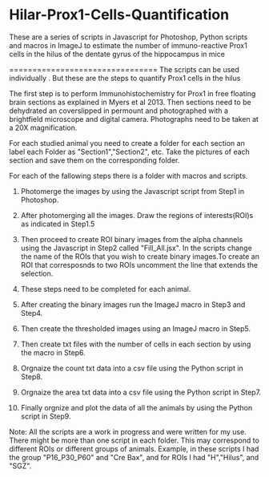 Hilar-Prox1-Cells-Quantification
================================

These are a series of scripts in Javascript  for Photoshop, Python scripts and macros in ImageJ to estimate the number of immuno-reactive Prox1 cells in the hilus of the dentate gyrus of the hippocampus in mice

================================
The scripts can be used individually . But these are the steps to quantify Prox1 cells in the hilus
 
The first step is to perform Immunohistochemistry for Prox1 in free floating brain sections as explained in Myers et al 2013. 
Then sections need to be  dehydrated an coverslipped in permount and photographed with a brightfield microscope and digital camera.
Photographs need to be taken at a 20X magnification.

For each studied animal you need to create a folder for each section an label each Folder as "Section1","Section2", etc. 
Take the pictures of each section and save them on the corresponding folder.

For each of the fallowing steps there is a folder with macros and scripts.

1) Photomerge the images by using  the Javascript script from Step1 in Photoshop.

2) After photomerging all the images. Draw the regions of interests(ROI)s as indicated in Step1.5

3) Then proceed to create ROI binary images  from the alpha channels using the Javascript in Step2 called "Fill_All.jsx". 
In the scripts change the name of the ROIs that you wish to create binary images.To create an ROI that corresposnds to two ROIs uncomment the line that extends the selection.

4) These steps need to be completed for each animal.

5) After creating the binary images run the ImageJ macro in Step3 and Step4.

6) Then create the thresholded images using an ImageJ macro in Step5.

7) Then create txt files with the number of cells in each section by using the macro in Step6.

8) Orgnaize the count txt data into a csv file using the Python script in Step8.

9) Orgnaize the area txt data into a csv file using the Python script in Step7.

10) Finally orgnize and plot the data of all the animals by using the Python script in Step9.

Note: All the scripts are a work in progress and were written for my use. There might be more than one script in each folder. This may correspond to different ROIs or different groups of animals.
Example, in these scripts I had the group "P16_P30_P60" and "Cre Bax", and  for ROIs I had "H","Hilus", and "SGZ".



